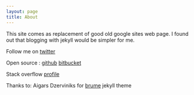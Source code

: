 ```yaml
---
layout: page
title: About
---
```


This site comes as replacement of good old google sites web page. I found out that blogging with jekyll would be simpler for me. 

Follow me on [twitter](https://twitter.com/sheihman)

Open source : [github](https://github.com/sheix) [bitbucket](https://bitbucket.org/anton_sheihman/)

Stack overflow [profile](https://stackoverflow.com/users/149851/anton)


Thanks to: Aigars Dzerviniks for [brume](http://jekyllthemes.org/themes/brume/) jekyll theme
